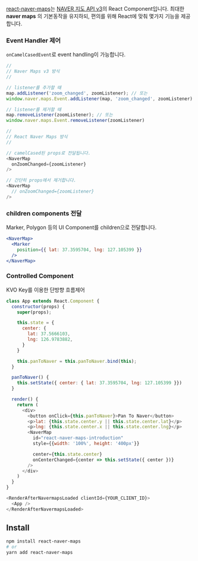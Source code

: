 
[react-naver-maps](https://github.com/zeakd/react-naver-maps)는 [NAVER 지도 API v3](https://navermaps.github.io/maps.js/docs/index.html)의 React Component입니다. 최대한 **naver maps** 의 기본동작을 유지하되, 편의를 위해 React에 맞춰 몇가지 기능을 제공합니다.

### Event Handler 제어

`onCamelCasedEvent`로 event handling이 가능합니다.

``` js static 
//
// Naver Maps v3 방식
//

// listener를 추가할 때
map.addListener('zoom_changed', zoomListener); // 또는 
window.naver.maps.Event.addListener(map, 'zoom_changed', zoomListener)

// listener를 제거할 때
map.removeListener(zoomListener); // 또는
window.naver.maps.Event.removeListener(zoomListener)

//
// React Naver Maps 방식
// 

// camelCased된 props로 전달됩니다.
<NaverMap 
  onZoomChanged={zoomListener}
/>

// 간단히 props에서 제거합니다.
<NaverMap 
  // onZoomChanged={zoomListener}
/>

```

### children components 전달

Marker, Polygon 등의 UI Component를 children으로 전달합니다.

``` jsx static
<NaverMap>
  <Marker
    position={{ lat: 37.3595704, lng: 127.105399 }}
  />
</NaverMap>
```
 
### Controlled Component

KVO Key를 이용한 단방향 흐름제어

``` js static
class App extends React.Component {
  constructor(props) {
    super(props);

    this.state = {
      center: {
        lat: 37.5666103,
        lng: 126.9783882,
      }
    }

    this.panToNaver = this.panToNaver.bind(this);
  }

  panToNaver() {
    this.setState({ center: { lat: 37.3595704, lng: 127.105399 }})
  }

  render() {
    return (
      <div>
        <button onClick={this.panToNaver}>Pan To Naver</button>
        <p>lat: {this.state.center.y || this.state.center.lat}</p>
        <p>lng: {this.state.center.x || this.state.center.lng}</p>
        <NaverMap 
          id="react-naver-maps-introduction"
          style={{width: '100%', height: '400px'}}

          center={this.state.center}
          onCenterChanged={center => this.setState({ center })}
        />
      </div>
    )
  }
}

<RenderAfterNavermapsLoaded clientId={YOUR_CLIENT_ID}>
  <App />
</RenderAfterNavermapsLoaded>
```

## Install

``` bash
npm install react-naver-maps
# or 
yarn add react-naver-maps
```